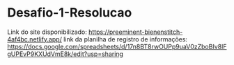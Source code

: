# Desafio-1-Resolucao
Link do site disponibilizado: https://preeminent-bienenstitch-4af4bc.netlify.app/
link da planilha de registro de informações: https://docs.google.com/spreadsheets/d/17n8BT8rwOUPp9uaV0zZboBIv8lFgUPEvP9KXUdVmE8k/edit?usp=sharing
